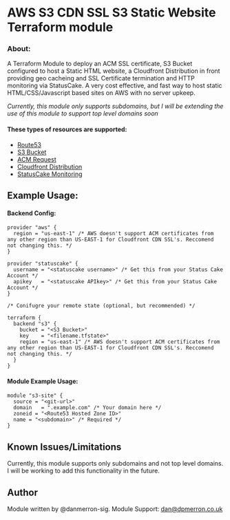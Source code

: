 AWS S3 CDN SSL S3 Static Website Terraform module
================================================

### About:

A Terraform Module to deploy an ACM SSL certificate, S3 Bucket configured to host a Static HTML website, a Cloudfront Distribution in front providing geo cacheing and SSL Certificate termination and HTTP monitoring via StatusCake. A very cost effective, and fast way to host static HTML/CSS/Javascript based sites on AWS with no server upkeep.

*Currently, this module only supports subdomains, but I will be extending the use of this module to support top level domains soon*

#### These types of resources are supported:

* [Route53](https://www.terraform.io/docs/providers/aws/r/route53_record.html)
* [S3 Bucket](https://www.terraform.io/docs/providers/aws/r/s3_bucket.html)
* [ACM Request](https://www.terraform.io/docs/providers/aws/d/acm_certificate.html)
* [Cloudfront Distribution](https://www.terraform.io/docs/providers/aws/r/cloudfront_distribution.html) 
* [StatusCake Monitoring](https://www.terraform.io/docs/providers/statuscake/index.html)


Example Usage:
-

#### Backend Config: 

```
provider "aws" {
  region = "us-east-1" /* AWS doesn't support ACM certificates from any other region than US-EAST-1 for Cloudfront CDN SSL's. Reccomend not changing this. */
}

provider "statuscake" {
  username = "<statuscake username>" /* Get this from your Status Cake Account */
  apikey   = "<statuscake APIkey>" /* Get this from your Status Cake Account */
}

/* Conifugre your remote state (optional, but recommended) */

terraform {
  backend "s3" {
    bucket = "<S3 Bucket>"
    key    = "<filename.tfstate>"
    region = "us-east-1" /* AWS doesn't support ACM certificates from any other region than US-EAST-1 for Cloudfront CDN SSL's. Reccomend not changing this. */
  }
}

```

#### Module Example Usage:


```
module "s3-site" {
  source = "<git-url>"
  domain   = ".example.com" /* Your domain here */
  zoneid = "<Route53 Hosted Zone ID>" 
  name = "<subdomain>" /* Required */
}

```

Known Issues/Limitations
------------------------

Currently, this module supports only subdomains and not top level domains. I will be working to add this functionality in the future.

Author
------------------------

Module written by @danmerron-sig.
Module Support: dan@dpmerron.co.uk
